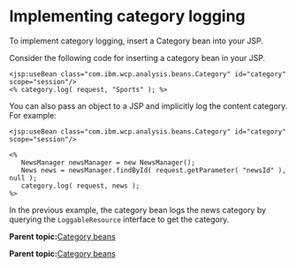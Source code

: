 # Implementing category logging

To implement category logging, insert a Category bean into your JSP.

Consider the following code for inserting a category bean in your JSP.

```
<jsp:useBean class="com.ibm.wcp.analysis.beans.Category" id="category" scope="session"/>
<% category.log( request, "Sports" ); %>
```

You can also pass an object to a JSP and implicitly log the content category. For example:

```
<jsp:useBean class="com.ibm.wcp.analysis.beans.Category" id="category" scope="session"/>

<%
   NewsManager newsManager = new NewsManager();
   News news = newsManager.findById( request.getParameter( "newsId" ), null );
   category.log( request, news );
%>
```

In the previous example, the category bean logs the news category by querying the `LoggableResource` interface to get the category.

**Parent topic:**[Category beans](../pzn/pzn_category_beans.md)

**Parent topic:**[Category beans](../pzn/pzn_category_beans.md)

